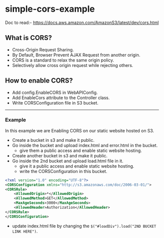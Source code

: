 # simple-cors-example
Doc to read:- <https://docs.aws.amazon.com/AmazonS3/latest/dev/cors.html>

## What is CORS?
* Cross-Origin Request Sharing.
* By Default, Browser Prevent AJAX Request from another origin.
* CORS is a standard to relax the same origin policy.
* Selectively allow cross origin request while rejecting others.

## How to enable CORS?

* Add config.EnableCORS in WebAPIConfig.
* Add EnableCors attribute to the Controller class.
* Write CORSConfiguration file in S3 bucket.

----

### Example
In this example we are Enabling CORS on our static website hosted on S3.
* Create a bucket in s3 and make it public.
* Go inside the bucket and upload index.html and error.html in the bucket.
	* give them a public access and enable static website hosting.
* Create another bucket in s3 and make it public.
* Go inside the 2nd bucket and upload load.html file in it.
	* give it a public access and enable static website hosting.
	* write the CORSConfiguration in this bucket.
```xml
<?xml version="1.0" encoding="UTF-8"?>
<CORSConfiguration xmlns="http://s3.amazonaws.com/doc/2006-03-01/">
<CORSRule>
    <AllowedOrigin>*</AllowedOrigin>
    <AllowedMethod>GET</AllowedMethod>
    <MaxAgeSeconds>3000</MaxAgeSeconds>
    <AllowedHeader>Authorization</AllowedHeader>
</CORSRule>
</CORSConfiguration>
```
* update index.html file by changing the `$("#loadDiv").load("2ND BUCKET LINK HERE")`.
